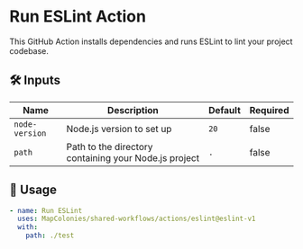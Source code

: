 # Run ESLint Action

This GitHub Action installs dependencies and runs ESLint to lint your project codebase.

## 🛠 Inputs

| Name           | Description                           | Default | Required |
|----------------|---------------------------------------|---------|----------|
| `node-version` | Node.js version to set up             | `20`    | false    |
| `path`         | Path to the directory containing your Node.js project| `.`     | false    |

## 🚀 Usage

<!-- x-release-please-start-version -->

```yaml
- name: Run ESLint
  uses: MapColonies/shared-workflows/actions/eslint@eslint-v1
  with:
    path: ./test
```
<!-- x-release-please-end-version -->
